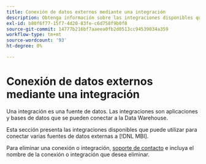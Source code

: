 ```yaml
---
title: Conexión de datos externos mediante una integración
description: Obtenga información sobre las integraciones disponibles que puede utilizar para conectar varias fuentes de datos externas a [!DNL MBI].
exl-id: b80f6f77-15f7-4d20-83fe-c6d758f9b0f8
source-git-commit: 14777b216bf7aaeea0fb2d0513cc94539034a359
workflow-type: tm+mt
source-wordcount: '93'
ht-degree: 0%

---
```


# Conexión de datos externos mediante una integración

Una integración es una fuente de datos. Las integraciones son aplicaciones y bases de datos que se pueden conectar a la Data Warehouse.

Esta sección presenta las integraciones disponibles que puede utilizar para conectar varias fuentes de datos externas a [!DNL MBI].

Para eliminar una conexión o integración, [soporte de contacto](https://experienceleague.adobe.com/docs/commerce-knowledge-base/kb/troubleshooting/miscellaneous/mbi-service-policies.html?lang=en) e incluya el nombre de la conexión o integración que desea eliminar.
